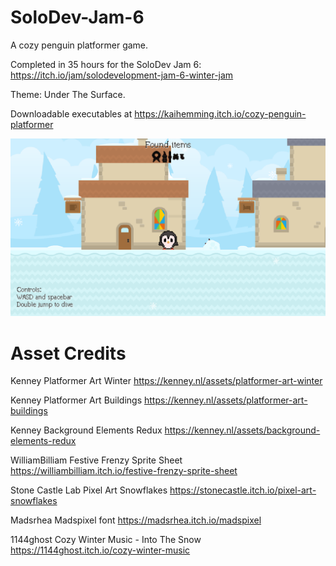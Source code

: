 # SoloDev-Jam-6
A cozy penguin platformer game.

Completed in 35 hours for the SoloDev Jam 6: https://itch.io/jam/solodevelopment-jam-6-winter-jam

Theme: Under The Surface.

Downloadable executables at https://kaihemming.itch.io/cozy-penguin-platformer

![Screenshot of game](https://github.com/KaiHemming/SoloDev-Jam-6/blob/main/screenshot.png)

# Asset Credits
Kenney Platformer Art Winter https://kenney.nl/assets/platformer-art-winter 

Kenney Platformer Art Buildings https://kenney.nl/assets/platformer-art-buildings 

Kenney Background Elements Redux https://kenney.nl/assets/background-elements-redux

WilliamBilliam Festive Frenzy Sprite Sheet https://williambilliam.itch.io/festive-frenzy-sprite-sheet 

Stone Castle Lab Pixel Art Snowflakes https://stonecastle.itch.io/pixel-art-snowflakes

Madsrhea Madspixel font https://madsrhea.itch.io/madspixel 

1144ghost Cozy Winter Music - Into The Snow https://1144ghost.itch.io/cozy-winter-music 
